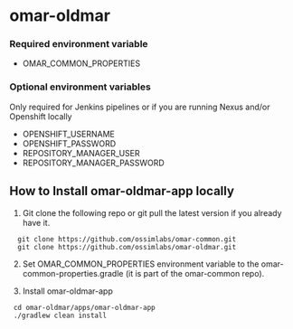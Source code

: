 # omar-oldmar

### Required environment variable
- OMAR_COMMON_PROPERTIES

### Optional environment variables
Only required for Jenkins pipelines or if you are running Nexus and/or Openshift locally

- OPENSHIFT_USERNAME
- OPENSHIFT_PASSWORD
- REPOSITORY_MANAGER_USER
- REPOSITORY_MANAGER_PASSWORD

## How to Install omar-oldmar-app locally

1. Git clone the following repo or git pull the latest version if you already have it.
```
  git clone https://github.com/ossimlabs/omar-common.git
  git clone https://github.com/ossimlabs/omar-oldmar.git
```

2. Set OMAR_COMMON_PROPERTIES environment variable to the omar-common-properties.gradle (it is part of the omar-common repo).

3. Install omar-oldmar-app
```
 cd omar-oldmar/apps/omar-oldmar-app
 ./gradlew clean install
